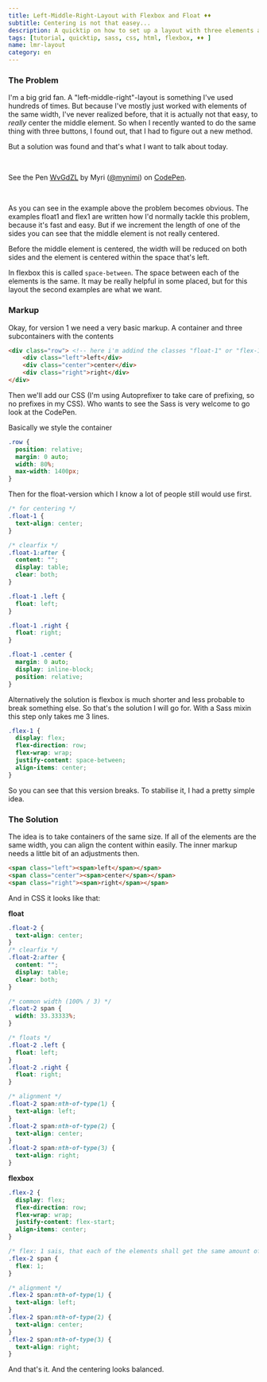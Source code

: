 ```yaml
---
title: Left-Middle-Right-Layout with Flexbox and Float ♦♦
subtitle: Centering is not that easey...
description: A quicktip on how to set up a layout with three elements and centering correctly.
tags: [tutorial, quicktip, sass, css, html, flexbox, ♦♦ ]
name: lmr-layout
category: en
---
```

### The Problem
I'm a big grid fan. A "left-middle-right"-layout is something I've used hundreds of times. But because I've mostly just worked with elements of the same width, I've never realized before, that it is actually not that easy, to _really_ center the middle element. So when I recently wanted to do the same thing with three buttons, I found out, that I had to figure out a new method.

But a solution was found and that's what I want to talk about today.

<br><!-- more -->
<p data-height="409" data-theme-id="7132" data-slug-hash="WvGdZL" data-default-tab="result" data-user="mynimi" class='codepen'>See the Pen <a href='http://codepen.io/mynimi/pen/WvGdZL/'>WvGdZL</a> by Myri (<a href='http://codepen.io/mynimi'>@mynimi</a>) on <a href='http://codepen.io'>CodePen</a>.</p>
<script async src="//assets.codepen.io/assets/embed/ei.js"></script>
<br>

As you can see in the example above the problem becomes obvious. The examples float1 and flex1 are written how I'd normally tackle this problem, because it's fast and easy. But if we increment the length of one of the sides you can see that the middle element is not really centered.

Before the middle element is centered, the width will be reduced on both sides and the element is centered within the space that's left.

In flexbox this is called `space-between`. The space between each of the elements is the same. It may be really helpful in some placed, but for this layout the second examples are what we want.

### Markup
Okay, for version 1 we need a very basic markup. A container and three subcontainers with the contents

```html
<div class="row"> <!-- here i'm addind the classes "float-1" or "flex-1" for each of the two examples -->
    <div class="left">left</div>
    <div class="center">center</div>
    <div class="right">right</div>
</div>
```

Then we'll add our CSS (I'm using Autoprefixer to take care of prefixing, so no prefixes in my CSS). Who wants to see the Sass is very welcome to go look at the CodePen.

Basically we style the container

```css
.row {
  position: relative;
  margin: 0 auto;
  width: 80%;
  max-width: 1400px;
}
```

Then for the float-version which I know a lot of people still would use first.

```css
/* for centering */
.float-1 {
  text-align: center;
}

/* clearfix */
.float-1:after {
  content: "";
  display: table;
  clear: both;
}

.float-1 .left {
  float: left;
}

.float-1 .right {
  float: right;
}

.float-1 .center {
  margin: 0 auto;
  display: inline-block;
  position: relative;
}
```

Alternatively the solution is flexbox is much shorter and less probable to break something else. So that's the solution I will go for. With a Sass mixin this step only takes me 3 lines.

```css
.flex-1 {
  display: flex;
  flex-direction: row;
  flex-wrap: wrap;
  justify-content: space-between;
  align-items: center;
}
```

So you can see that this version breaks. To stabilise it, I had a pretty simple idea.

### The Solution

The idea is to take containers of the same size. If all of the elements are the same width, you can align the content within easily. The inner markup needs a little bit of an adjustments then.

```html
<span class="left"><span>left</span></span>
<span class="center"><span>center</span></span>
<span class="right"><span>right</span></span>
```

And in CSS it looks like that:

**float**

```css
.float-2 {
  text-align: center;
}
/* clearfix */
.float-2:after {
  content: "";
  display: table;
  clear: both;
}

/* common width (100% / 3) */
.float-2 span {
  width: 33.33333%;
}

/* floats */
.float-2 .left {
  float: left;
}
.float-2 .right {
  float: right;
}

/* alignment */
.float-2 span:nth-of-type(1) {
  text-align: left;
}
.float-2 span:nth-of-type(2) {
  text-align: center;
}
.float-2 span:nth-of-type(3) {
  text-align: right;
}
```

**flexbox**

```css
.flex-2 {
  display: flex;
  flex-direction: row;
  flex-wrap: wrap;
  justify-content: flex-start;
  align-items: center;
}

/* flex: 1 sais, that each of the elements shall get the same amount of space, ergo the same width */
.flex-2 span {
  flex: 1;
}

/* alignment */
.flex-2 span:nth-of-type(1) {
  text-align: left;
}
.flex-2 span:nth-of-type(2) {
  text-align: center;
}
.flex-2 span:nth-of-type(3) {
  text-align: right;
}

```

And that's it. And the centering looks balanced.